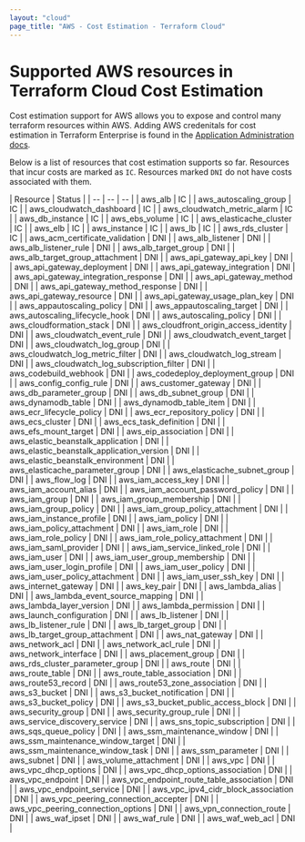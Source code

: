```yaml
---
layout: "cloud"
page_title: "AWS - Cost Estimation - Terraform Cloud"
---
```


# Supported AWS resources in Terraform Cloud Cost Estimation

Cost estimation support for AWS allows you to expose and control many terraform resources within AWS. Adding AWS credenitals for cost estimation in Terraform Enterprise is found in the [Application Administration docs](/docs/enterprise/admin/integration.html).

Below is a list of resources that cost estimation supports so far. Resources that incur costs are marked as `IC`. Resources marked `DNI` do not have costs associated with them.

| Resource | Status |
| -- | -- | -- |
| aws_alb | IC |
| aws_autoscaling_group | IC |
| aws_cloudwatch_dashboard | IC |
| aws_cloudwatch_metric_alarm | IC |
| aws_db_instance | IC |
| aws_ebs_volume | IC |
| aws_elasticache_cluster | IC |
| aws_elb | IC |
| aws_instance | IC |
| aws_lb | IC |
| aws_rds_cluster | IC |
| aws_acm_certificate_validation | DNI |
| aws_alb_listener | DNI |
| aws_alb_listener_rule | DNI |
| aws_alb_target_group | DNI |
| aws_alb_target_group_attachment | DNI |
| aws_api_gateway_api_key | DNI |
| aws_api_gateway_deployment | DNI |
| aws_api_gateway_integration | DNI |
| aws_api_gateway_integration_response | DNI |
| aws_api_gateway_method | DNI |
| aws_api_gateway_method_response | DNI |
| aws_api_gateway_resource | DNI |
| aws_api_gateway_usage_plan_key | DNI |
| aws_appautoscaling_policy | DNI |
| aws_appautoscaling_target | DNI |
| aws_autoscaling_lifecycle_hook | DNI |
| aws_autoscaling_policy | DNI |
| aws_cloudformation_stack | DNI |
| aws_cloudfront_origin_access_identity | DNI |
| aws_cloudwatch_event_rule | DNI |
| aws_cloudwatch_event_target | DNI |
| aws_cloudwatch_log_group | DNI |
| aws_cloudwatch_log_metric_filter | DNI |
| aws_cloudwatch_log_stream | DNI |
| aws_cloudwatch_log_subscription_filter | DNI |
| aws_codebuild_webhook | DNI |
| aws_codedeploy_deployment_group | DNI |
| aws_config_config_rule | DNI |
| aws_customer_gateway | DNI |
| aws_db_parameter_group | DNI |
| aws_db_subnet_group | DNI |
| aws_dynamodb_table | DNI |
| aws_dynamodb_table_item | DNI |
| aws_ecr_lifecycle_policy | DNI |
| aws_ecr_repository_policy | DNI |
| aws_ecs_cluster | DNI |
| aws_ecs_task_definition | DNI |
| aws_efs_mount_target | DNI |
| aws_eip_association | DNI |
| aws_elastic_beanstalk_application | DNI |
| aws_elastic_beanstalk_application_version | DNI |
| aws_elastic_beanstalk_environment | DNI |
| aws_elasticache_parameter_group | DNI |
| aws_elasticache_subnet_group | DNI |
| aws_flow_log | DNI |
| aws_iam_access_key | DNI |
| aws_iam_account_alias | DNI |
| aws_iam_account_password_policy | DNI |
| aws_iam_group | DNI |
| aws_iam_group_membership | DNI |
| aws_iam_group_policy | DNI |
| aws_iam_group_policy_attachment | DNI |
| aws_iam_instance_profile | DNI |
| aws_iam_policy | DNI |
| aws_iam_policy_attachment | DNI |
| aws_iam_role | DNI |
| aws_iam_role_policy | DNI |
| aws_iam_role_policy_attachment | DNI |
| aws_iam_saml_provider | DNI |
| aws_iam_service_linked_role | DNI |
| aws_iam_user | DNI |
| aws_iam_user_group_membership | DNI |
| aws_iam_user_login_profile | DNI |
| aws_iam_user_policy | DNI |
| aws_iam_user_policy_attachment | DNI |
| aws_iam_user_ssh_key | DNI |
| aws_internet_gateway | DNI |
| aws_key_pair | DNI |
| aws_lambda_alias | DNI |
| aws_lambda_event_source_mapping | DNI |
| aws_lambda_layer_version | DNI |
| aws_lambda_permission | DNI |
| aws_launch_configuration | DNI |
| aws_lb_listener | DNI |
| aws_lb_listener_rule | DNI |
| aws_lb_target_group | DNI |
| aws_lb_target_group_attachment | DNI |
| aws_nat_gateway | DNI |
| aws_network_acl | DNI |
| aws_network_acl_rule | DNI |
| aws_network_interface | DNI |
| aws_placement_group | DNI |
| aws_rds_cluster_parameter_group | DNI |
| aws_route | DNI |
| aws_route_table | DNI |
| aws_route_table_association | DNI |
| aws_route53_record | DNI |
| aws_route53_zone_association | DNI |
| aws_s3_bucket | DNI |
| aws_s3_bucket_notification | DNI |
| aws_s3_bucket_policy | DNI |
| aws_s3_bucket_public_access_block | DNI |
| aws_security_group | DNI |
| aws_security_group_rule | DNI |
| aws_service_discovery_service | DNI |
| aws_sns_topic_subscription | DNI |
| aws_sqs_queue_policy | DNI |
| aws_ssm_maintenance_window | DNI |
| aws_ssm_maintenance_window_target | DNI |
| aws_ssm_maintenance_window_task | DNI |
| aws_ssm_parameter | DNI |
| aws_subnet | DNI |
| aws_volume_attachment | DNI |
| aws_vpc | DNI |
| aws_vpc_dhcp_options | DNI |
| aws_vpc_dhcp_options_association | DNI |
| aws_vpc_endpoint | DNI |
| aws_vpc_endpoint_route_table_association | DNI |
| aws_vpc_endpoint_service | DNI |
| aws_vpc_ipv4_cidr_block_association | DNI |
| aws_vpc_peering_connection_accepter | DNI |
| aws_vpc_peering_connection_options | DNI |
| aws_vpn_connection_route | DNI |
| aws_waf_ipset | DNI |
| aws_waf_rule | DNI |
| aws_waf_web_acl | DNI |
